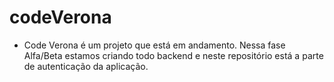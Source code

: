 # codeVerona

- Code Verona é um projeto que está em andamento. Nessa fase Alfa/Beta estamos criando todo backend e neste repositório está a parte de autenticação da aplicação.
